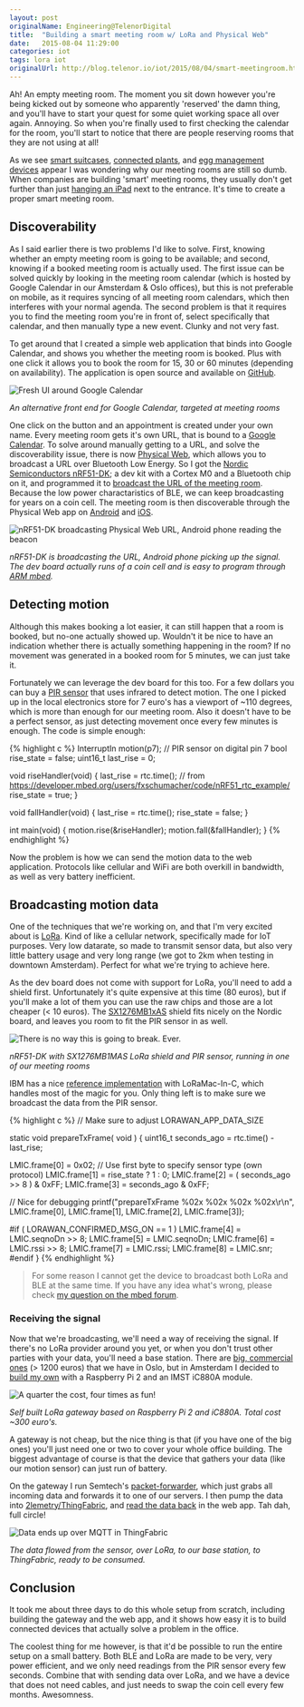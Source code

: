 ```yaml
---
layout: post
originalName: Engineering@TelenorDigital
title:  "Building a smart meeting room w/ LoRa and Physical Web"
date:   2015-08-04 11:29:00
categories: iot
tags: lora iot
originalUrl: http://blog.telenor.io/iot/2015/08/04/smart-meetingroom.html
---
```


Ah! An empty meeting room. The moment you sit down however you're being kicked out by someone who apparently 'reserved' the damn thing, and you'll have to start your quest for some quiet working space all over again. Annoying. So when you're finally used to first checking the calendar for the room, you'll start to notice that there are people reserving rooms that they are not using at all!

As we see [smart suitcases](http://bluesmart.com/), [connected plants](http://www.parrot.com/usa/products/flower-power/), and [egg management devices](http://www.amazon.com/Minder-Wink-App-Enabled-Smart-Tray/dp/B00GN92KQ4) appear I was wondering why our meeting rooms are still so dumb. When companies are building 'smart' meeting rooms, they usually don't get further than just [hanging an iPad](https://robinpowered.com/) next to the entrance. It's time to create a proper smart meeting room.

<!--more-->

## Discoverability

As I said earlier there is two problems I'd like to solve. First, knowing whether an empty meeting room is going to be available; and second, knowing if a booked meeting room is actually used. The first issue can be solved quickly by looking in the meeting room calendar (which is hosted by Google Calendar in our Amsterdam & Oslo offices), but this is not preferable on mobile, as it requires syncing of all meeting room calendars, which then interferes with your normal agenda. The second problem is that it requires you to find the meeting room you're in front of, select specifically that calendar, and then manually type a new event. Clunky and not very fast.

To get around that I created a simple web application that binds into Google Calendar, and shows you whether the meeting room is booked. Plus with one click it allows you to book the room for 15, 30 or 60 minutes (depending on availability). The application is open source and available on [GitHub](http://github.com/janjongboom/meetingroom-web).

<img src="{{ site.baseurl }}/assets/meetingroom1.png" title="Fresh UI around Google Calendar">

*An alternative front end for Google Calendar, targeted at meeting rooms*

One click on the button and an appointment is created under your own name. Every meeting room gets it's own URL, that is bound to a [Google Calendar](https://github.com/janjongboom/meetingroom-web/blob/master/config/dev.json#L8). To solve around manually getting to a URL, and solve the discoverability issue, there is now [Physical Web](http://google.github.io/physical-web/), which allows you to broadcast a URL over Bluetooth Low Energy. So I got the [Nordic Semiconductors nRF51-DK](https://developer.mbed.org/platforms/Nordic-nRF51-DK/); a dev kit with a Cortex M0 and a Bluetooth chip on it, and programmed it to [broadcast the URL of the meeting room](https://developer.mbed.org/teams/Bluetooth-Low-Energy/code/BLE_PhysicalWeb/). Because the low power charactaristics of BLE, we can keep broadcasting for years on a coin cell. The meeting room is then discoverable through the Physical Web app on [Android](https://play.google.com/store/apps/details?id=physical_web.org.physicalweb&hl=en) and [iOS](https://itunes.apple.com/us/app/physical-web/id927653608?mt=8).

<img src="{{ site.baseurl }}/assets/meetingroom2.png" title="nRF51-DK broadcasting Physical Web URL, Android phone reading the beacon">

*nRF51-DK is broadcasting the URL, Android phone picking up the signal. The dev board actually runs of a coin cell and is easy to program through [ARM mbed](http://mbed.org/).*

## Detecting motion

Although this makes booking a lot easier, it can still happen that a room is booked, but no-one actually showed up. Wouldn't it be nice to have an indication whether there is actually something happening in the room? If no movement was generated in a booked room for 5 minutes, we can just take it.

Fortunately we can leverage the dev board for this too. For a few dollars you can buy a [PIR sensor](https://www.adafruit.com/products/189) that uses infrared to detect motion. The one I picked up in the local electronics store for 7 euro's has a viewport of ~110 degrees, which is more than enough for our meeting room. Also it doesn't have to be a perfect sensor, as just detecting movement once every few minutes is enough. The code is simple enough:

{% highlight c %}
InterruptIn motion(p7); // PIR sensor on digital pin 7
bool rise_state = false;
uint16_t last_rise = 0;

void riseHandler(void) {
  last_rise = rtc.time(); // from https://developer.mbed.org/users/fxschumacher/code/nRF51_rtc_example/
  rise_state = true;
}

void fallHandler(void) {
  last_rise = rtc.time();
  rise_state = false;
}

int main(void) {
  motion.rise(&riseHandler);
  motion.fall(&fallHandler);
}
{% endhighlight %}

Now the problem is how we can send the motion data to the web application. Protocols like cellular and WiFi are both overkill in bandwidth, as well as very battery inefficient.

## Broadcasting motion data

One of the techniques that we're working on, and that I'm very excited about is [LoRa](http://lora-alliance.org/). Kind of like a cellular network, specifically made for IoT purposes. Very low datarate, so made to transmit sensor data, but also very little battery usage and very long range (we got to 2km when testing in downtown Amsterdam). Perfect for what we're trying to achieve here.

As the dev board does not come with support for LoRa, you'll need to add a shield first. Unfortunately it's quite expensive at this time (80 euros), but if you'll make a lot of them you can use the raw chips and those are a lot cheaper (&lt; 10 euros). The [SX1276MB1xAS](https://developer.mbed.org/components/SX1276MB1xAS/) shield fits nicely on the Nordic board, and leaves you room to fit the PIR sensor in as well.

<img src="{{ site.baseurl }}/assets/meetingroom4.jpg" title="There is no way this is going to break. Ever.">

*nRF51-DK with SX1276MB1MAS LoRa shield and PIR sensor, running in one of our meeting rooms*

IBM has a nice [reference implementation](https://developer.mbed.org/teams/Semtech/code/LoRaWAN-lmic-app/) with LoRaMac-In-C, which handles most of the magic for you. Only thing left is to make sure we broadcast the data from the PIR sensor.

{% highlight c %}
// Make sure to adjust LORAWAN_APP_DATA_SIZE

static void prepareTxFrame( void )
{
  uint16_t seconds_ago = rtc.time() - last_rise;

  LMIC.frame[0] = 0x02; // Use first byte to specify sensor type (own protocol)
  LMIC.frame[1] = rise_state ? 1 : 0;
  LMIC.frame[2] = ( seconds_ago >> 8 ) & 0xFF;
  LMIC.frame[3] = seconds_ago & 0xFF;

  // Nice for debugging
  printf("prepareTxFrame %02x %02x %02x %02x\r\n",
      LMIC.frame[0], LMIC.frame[1], LMIC.frame[2], LMIC.frame[3]);

#if ( LORAWAN_CONFIRMED_MSG_ON == 1 )
  LMIC.frame[4] = LMIC.seqnoDn >> 8;
  LMIC.frame[5] = LMIC.seqnoDn;
  LMIC.frame[6] = LMIC.rssi >> 8;
  LMIC.frame[7] = LMIC.rssi;
  LMIC.frame[8] = LMIC.snr;
#endif
}
{% endhighlight %}

> For some reason I cannot get the device to broadcast both LoRa and BLE at the same time. If you have any idea what's wrong, please check [my question on the mbed forum](https://developer.mbed.org/questions/55586/LoRa-LMiC-Bluetooth-Low-Energy-in-one-mb/).

### Receiving the signal

Now that we're broadcasting, we'll need a way of receiving the signal. If there's no LoRa provider around you yet, or when you don't trust other parties with your data, you'll need a base station. There are [big, commercial ones](http://www.kerlink.com/en/products/lora-iot-station) (&gt; 1200 euros) that we have in Oslo, but in Amsterdam I decided to [build my own](http://openlora.com/forum/viewtopic.php?t=25) with a Raspberry Pi 2 and an IMST iC880A module.

<img src="{{ site.baseurl }}/assets/meetingroom3.jpg" title="A quarter the cost, four times as fun!">

*Self built LoRa gateway based on Raspberry Pi 2 and iC880A. Total cost ~300 euro's.*

A gateway is not cheap, but the nice thing is that (if you have one of the big ones) you'll just need one or two to cover your whole office building. The biggest advantage of course is that the device that gathers your data (like our motion sensor) can just run of battery.

On the gateway I run Semtech's [packet-forwarder](https://github.com/Lora-net/packet_forwarder), which just grabs all incoming data and forwards it to one of our servers. I then pump the data into [2lemetry/ThingFabric](http://2lemetry.com/iot-platform/), and [read the data back](https://github.com/janjongboom/meetingroom-web/blob/master/server.js#L230) in the web app. Tah dah, full circle!

<img src="{{ site.baseurl }}/assets/meetingroom5.png" title="Data ends up over MQTT in ThingFabric">

*The data flowed from the sensor, over LoRa, to our base station, to ThingFabric, ready to be consumed.*

## Conclusion

It took me about three days to do this whole setup from scratch, including building the gateway and the web app, and it shows how easy it is to build connected devices that actually solve a problem in the office.

The coolest thing for me however, is that it'd be possible to run the entire setup on a small battery. Both BLE and LoRa are made to be very, very power efficient, and we only need readings from the PIR sensor every few seconds. Combine that with sending data over LoRa, and we have a device that does not need cables, and just needs to swap the coin cell every few months. Awesomness.

